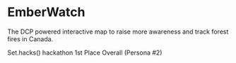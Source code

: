 # EmberWatch
The DCP powered interactive map to raise more awareness and track forest fires in Canada.

Set.hacks() hackathon
1st Place Overall (Persona #2)

